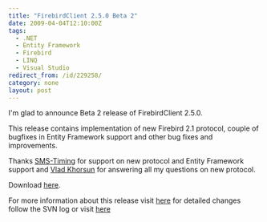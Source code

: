 ```yaml
---
title: "FirebirdClient 2.5.0 Beta 2"
date: 2009-04-04T12:10:00Z
tags:
  - .NET
  - Entity Framework
  - Firebird
  - LINQ
  - Visual Studio
redirect_from: /id/229258/
category: none
layout: post
---
```

I'm glad to announce Beta 2 release of FirebirdClient 2.5.0.

This release contains implementation of new Firebird 2.1 protocol, couple of bugfixes in Entity Framework support and other bug fixes and improvements.

Thanks [SMS-Timing][1] for support on new protocol and Entity Framework support and [Vlad Khorsun][2] for answering all my questions on new protocol.

Download [here][3].

For more information about this release visit [here][4] for detailed changes follow the SVN log or visit [here][5]

[1]: http://www.sms-timing.com/
[2]: http://www.firebirdsql.org/index.php?op=rabbits&info=hvlad
[3]: http://www.firebirdsql.org/index.php?op=files&id=netprovider
[4]: http://tracker.firebirdsql.org/secure/ReleaseNote.jspa?version=10340&styleName=Text&projectId=10003
[5]: http://tracker.firebirdsql.org/browse/DNET?report=com.atlassian.jira.plugin.ext.subversion:subversion-project-tab
